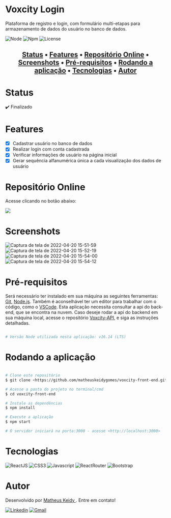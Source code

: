 # Voxcity Login

Plataforma de registro e login, com formulário multi-etapas para armazenamento de dados do usuário no banco de dados.

![Node](https://img.shields.io/badge/Node-v16.14%20(LTS)-brightgreen)
![Npm](https://img.shields.io/badge/Npm-v8.3.1-blue) 
![License](https://img.shields.io/badge/License-MIT-red)

<h2 align="center">
 <a href="#Status">Status</a> •
 <a href="#Features">Features</a> •
 <a href="#Repositório-Online">Repositório Online</a> • 
 <a href="#Screenshots">Screenshots</a> • 
 <a href="#Pré-requisitos">Pré-requisitos</a> • 
 <a href="#Rodando-a-aplicação">Rodando a aplicação</a> • 
 <a href="#Tecnologias">Tecnologias</a> • 
 <a href="#Autor">Autor </a>
</h2>

# Status

:heavy_check_mark: Finalizado


# Features

- [x] Cadastrar usuário no banco de dados
- [x] Realizar login com conta cadastrada
- [x] Verificar informações de usuário na página inicial
- [x] Gerar sequência alfanumérica única a cada visualização dos dados de usuário

# Repositório Online

Acesse clicando no botão abaixo:   
  
<a href="https://sony-playstation.herokuapp.com/"> 
    <img src="https://img.shields.io/badge/Heroku-430098?style=for-the-badge&logo=heroku&logoColor=white"/> 
</a>

# Screenshots

![Captura de tela de 2022-04-20 15-51-59](https://user-images.githubusercontent.com/74063350/164316256-d1da874a-fae8-488b-9ed7-202d8b6a07ce.png)
![Captura de tela de 2022-04-20 15-52-19](https://user-images.githubusercontent.com/74063350/164316371-dc97859e-96ae-4d26-a13e-06b0bf1dc746.png)
![Captura de tela de 2022-04-20 15-54-00](https://user-images.githubusercontent.com/74063350/164316427-63750ddf-f8e9-416d-b0df-99cba0b1133b.png)
![Captura de tela de 2022-04-20 15-54-12](https://user-images.githubusercontent.com/74063350/164316451-dd638f0d-e95b-448e-afd0-64753444a609.png)

# Pré-requisitos

Será necessário ter instalado em sua máquina as seguintes ferramentas:
[Git](https://git-scm.com), [Node.js](https://nodejs.org/en/). Também é 
aconselhável ter um editor para trabalhar com o código, como o [VSCode](https://code.visualstudio.com/).
Esta aplicação necessita consultar a api do back-end, que se encontra na nuvem. Caso deseje rodar 
a api do backend em sua máquina local, acesse o repositório [Voxcity-API](https://github.com/matheuskeidygomes/voxcity-back-end-api), e siga as instruções detalhadas.

```bash

# Versão Node utilizada nesta aplicação: v16.14 (LTS)

```

# Rodando a aplicação

```bash

# Clone este repositório
$ git clone <https://github.com/matheuskeidygomes/voxcity-front-end.git>

# Acesse a pasta do projeto no terminal/cmd
$ cd voxcity-front-end

# Instale as dependências
$ npm install

# Execute a aplicação 
$ npm start

# O servidor iniciará na porta:3000 - acesse <http://localhost:3000>

```

# Tecnologias 

![ReactJS](https://img.shields.io/badge/React-20232A?style=for-the-badge&logo=react&logoColor=61DAFB)
![CSS3](https://img.shields.io/badge/CSS3-1572B6?style=for-the-badge&logo=css3&logoColor=white)
![Javascript](https://img.shields.io/badge/JavaScript-F7DF1E?style=for-the-badge&logo=javascript&logoColor=black)
![ReactRouter](https://img.shields.io/badge/React_Router-CA4245?style=for-the-badge&logo=react-router&logoColor=white)
![Bootstrap](https://img.shields.io/badge/Bootstrap-563D7C?style=for-the-badge&logo=bootstrap&logoColor=white)

# Autor

Desenvolvido por <a href="https://github.com/matheuskeidygomes"> Matheus Keidy </a>. Entre em contato!  
  
[![Linkedin](https://img.shields.io/badge/LinkedIn-0077B5?style=for-the-badge&logo=linkedin&logoColor=white)](https://www.linkedin.com/in/matheus-keidy-7b9886190/)
[![Gmail](https://img.shields.io/badge/Gmail-D14836?style=for-the-badge&logo=gmail&logoColor=white)](mailto:matheuskeidygomes@gmail.com)




